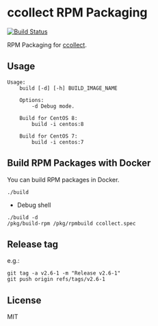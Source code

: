 # ccollect RPM Packaging

[![Build Status](https://github.com/jfut/ccollect-rpm/workflows/test/badge.svg?branch=master)](https://github.com/jfut/ccollect-rpm/actions?query=workflow%3Atest)

RPM Packaging for [ccollect](https://www.nico.schottelius.org/software/ccollect/).

## Usage

```
Usage:
    build [-d] [-h] BUILD_IMAGE_NAME

    Options:
        -d Debug mode.

    Build for CentOS 8:
        build -i centos:8

    Build for CentOS 7:
        build -i centos:7
```

## Build RPM Packages with Docker

You can build RPM packages in Docker.

```
./build
```

- Debug shell

```
./build -d
/pkg/build-rpm /pkg/rpmbuild ccollect.spec
```

## Release tag

e.g.:

```
git tag -a v2.6-1 -m "Release v2.6-1"
git push origin refs/tags/v2.6-1
```

## License

MIT


